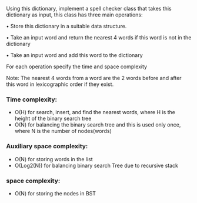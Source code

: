 Using this dictionary, implement a spell checker class that takes this dictionary as input, this class has three main operations:

• Store this dictionary in a suitable data structure.

• Take an input word and return the nearest 4 words if this word is not in the dictionary

• Take an input word and add this word to the dictionary

For each operation specify the time and space complexity

Note: The nearest 4 words from a word are the 2 words before and after this word in lexicographic order if they exist.

### Time complexity:
- O(H) for search, insert, and find the nearest words, where H is the height of the binary search tree
- O(N) for balancing the binary search tree and this is used only once, where N is the number of nodes(words)


### Auxiliary space complexity:
- O(N) for storing words in the list
- O(Log2(N)) for balancing binary search Tree due to recursive stack

###  space complexity:
- O(N) for storing the nodes in BST
